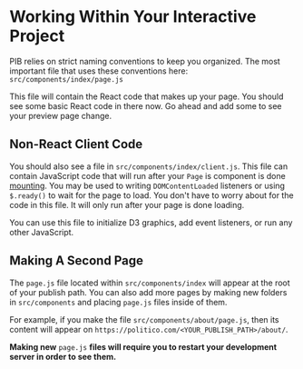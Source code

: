 # Working Within Your Interactive Project

PIB relies on strict naming conventions to keep you organized. The most important file that uses these conventions here: `src/components/index/page.js`

This file will contain the React code that makes up your page. You should see some basic React code in there now. Go ahead and add some to see your preview page change.

## Non-React Client Code

You should also see a file in `src/components/index/client.js`. This file can contain JavaScript code that will run after your `Page` is component is done [mounting](https://stackoverflow.com/questions/31556450/what-is-mounting-in-react-js). You may be used to writing `DOMContentLoaded` listeners or using `$.ready()` to wait for the page to load. You don't have to worry about for the code in this file. It will only run after your page is done loading.

You can use this file to initialize D3 graphics, add event listeners, or run any other JavaScript.

## Making A Second Page

The `page.js` file located within `src/components/index` will appear at the root of your publish path. You can also add more pages by making new folders in `src/components` and placing `page.js` files inside of them.

For example, if you make the file `src/components/about/page.js`, then its content will appear on `https://politico.com/<YOUR_PUBLISH_PATH>/about/`.

**Making new** `page.js` **files will require you to restart your development server in order to see them.**

